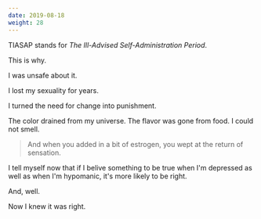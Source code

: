 ```yaml
---
date: 2019-08-18
weight: 28
---
```


TIASAP stands for *The Ill-Advised Self-Administration Period*.

This is why.

I was unsafe about it.

I lost my sexuality for years.

I turned the need for change into punishment.

The color drained from my universe. The flavor was gone from food. I could not smell.

> And when you added in a bit of estrogen, you wept at the return of sensation.

I tell myself now that if I belive something to be true when I'm depressed as well as when I'm hypomanic, it's more likely to be right.

And, well.

Now I knew it was right.

